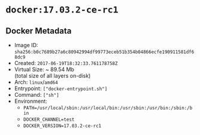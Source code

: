# `docker:17.03.2-ce-rc1`

## Docker Metadata

- Image ID: `sha256:b0c7689b27a6c80942994df99773eceb51b354b04866ecfe190911581df68dc9`
- Created: `2017-06-19T18:32:33.761178758Z`
- Virtual Size: ~ 89.54 Mb  
  (total size of all layers on-disk)
- Arch: `linux`/`amd64`
- Entrypoint: `["docker-entrypoint.sh"]`
- Command: `["sh"]`
- Environment:
  - `PATH=/usr/local/sbin:/usr/local/bin:/usr/sbin:/usr/bin:/sbin:/bin`
  - `DOCKER_CHANNEL=test`
  - `DOCKER_VERSION=17.03.2-ce-rc1`
